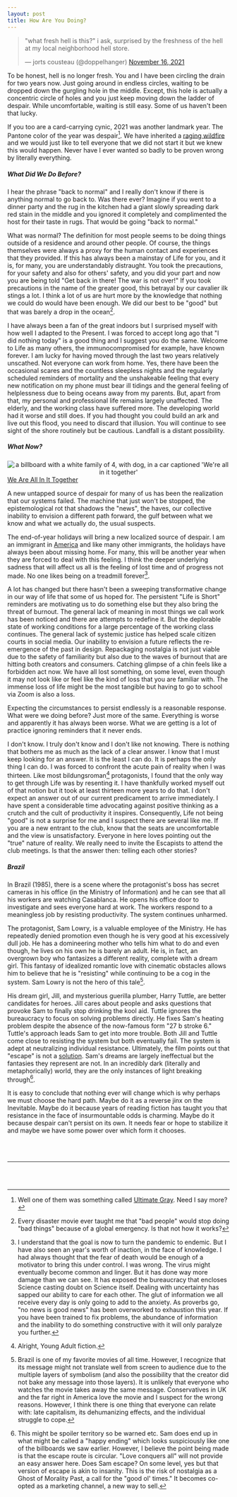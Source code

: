 ```yaml
---
layout: post
title: How Are You Doing?
---
```


<blockquote class="twitter-tweet" data-dnt="true" data-theme="light"><p lang="en" dir="ltr">&quot;what fresh hell is this?&quot; i ask, surprised by the freshness of the hell at my local neighborhood hell store.</p>&mdash; jorts cousteau (@doppelhanger) <a href="https://twitter.com/doppelhanger/status/1460663404780310536?ref_src=twsrc%5Etfw">November 16, 2021</a></blockquote> <script async src="https://platform.twitter.com/widgets.js" charset="utf-8"></script> 

To be honest, hell is no longer fresh. You and I have been circling the drain for two years now. Just going around in endless circles, waiting to be dropped down the gurgling hole in the middle. Except, this hole is actually a concentric circle of holes and you just keep moving down the ladder of despair. While uncomfortable, waiting is still easy. Some of us haven't been that lucky. 

If you too are a card-carrying cynic, 2021 was another landmark year. The Pantone color of the year was despair[^1]. We have inherited a [raging wildfire](https://twitter.com/doppelhanger/status/1373305423323750404) and we would just like to tell everyone that we did not start it but we knew this would happen. Never have I ever wanted so badly to be proven wrong by literally everything. 


##### What Did We Do Before?


I hear the phrase "back to normal" and I really don't know if there is anything normal to go back to. Was there ever? Imagine if you went to a dinner party and the rug in the kitchen had a giant slowly spreading dark red stain in the middle and you ignored it completely and complimented the host for their taste in rugs. That would be going "back to normal." 

What was normal? The definition for most people seems to be doing things outside of a residence and around other people. Of course, the things themselves were always a proxy for the human contact and experiences that they provided. If this has always been a mainstay of Life for you, and it is, for many, you are understandably distraught. You took the precautions, for your safety and also for others' safety, and you did your part and now you are being told "Get back in there! The war is not over!" If you took precautions in the name of the greater good, this betrayal by our cavalier ilk stings a lot. I think a lot of us are hurt more by the knowledge that nothing we could do would have been enough. We did our best to be "good" but that was barely a drop in the ocean[^2]. 

I have always been a fan of the great indoors but I surprised myself with how well I adapted to the Present. I was forced to accept long ago that "I did nothing today" is a good thing and I suggest you do the same. Welcome to Life as many others, the immunocompromised for example, have known forever. I am lucky for having moved through the last two years relatively unscathed. Not everyone can work from home. Yes, there have been the occasional scares and the countless sleepless nights and the regularly scheduled reminders of mortality and the unshakeable feeling that every new notification on my phone must bear ill tidings and the general feeling of helplessness due to being oceans away from my parents. But, apart from that, my personal and professional life remains largely unaffected. The elderly, and the working class have suffered more. The developing world had it worse and still does. If you had thought you could build an ark and live out this flood, you need to discard that illusion. You will continue to see sight of the shore routinely but be cautious. Landfall is a distant possibility. 


##### What Now?


<div style="text-align:center"><img src="https://images.squarespace-cdn.com/content/v1/574dee333c44d82a049dbc44/1464746251176-K3NM0OWPLMEC5SUGKBCE/image-asset.jpeg?format=1500w" alt="a billboard with a white family of 4, with dog, in a car captioned 'We're all in it together'"></div><div><a href='https://fairpay.org.uk/82/The_Political_Origin_of_the_Phrase__%27We%27re_All_in_it_Together%2782_1.html' target='_blank'>We Are All In It Together</a></div>

A new untapped source of despair for many of us has been the realization that our systems failed. The machine that just won't be stopped, the epistemological rot that shadows the "news", the haves, our collective inability to envision a different path forward, the gulf between what we know and what we actually do, the usual suspects. 

The end-of-year holidays will bring a new localized source of despair. I am an immigrant in [America](https://www.youtube.com/watch?app=desktop&v=Pq98n2j75XA) and like many other immigrants, the holidays have always been about missing home. For many, this will be another year when they are forced to deal with this feeling. I think the deeper underlying sadness that will affect us all is the feeling of lost time and of progress not made. No one likes being on a treadmill forever[^3]. 

A lot has changed but there hasn't been a sweeping transformative change in our way of life that some of us hoped for. The persistent "Life is Short" reminders are motivating us to do something else but they also bring the threat of burnout. The general lack of meaning in most things we call work has been noticed and there are attempts to redefine it. But the deplorable state of working conditions for a large percentage of the working class continues. The general lack of systemic justice has helped scale citizen courts in social media. Our inability to envision a future reflects the re-emergence of the past in design. Repackaging nostalgia is not just viable due to the safety of familiarity but also due to the waves of burnout that are hitting both creators and consumers. Catching glimpse of a chin feels like a forbidden act now. We have all lost something, on some level, even though it may not look like or feel like the kind of loss that you are familiar with. The immense loss of life might be the most tangible but having to go to school via Zoom is also a loss. 

Expecting the circumstances to persist endlessly is a reasonable response. What were we doing before? Just more of the same. Everything is worse and apparently it has always been worse. What we are getting is a lot of practice ignoring reminders that it never ends. 

I don't know. I truly don't know and I don't like not knowing. There is nothing that bothers me as much as the lack of a clear answer. I know that I must keep looking for an answer. It is the least I can do. It is perhaps the only thing I can do. I was forced to confront the acute pain of reality when I was thirteen. Like most bildungsroman[^4] protagonists, I found that the only way to get through Life was by resenting it. I have thankfully worked myself out of that notion but it took at least thirteen more years to do that. I don't expect an answer out of our current predicament to arrive immediately. I have spent a considerable time advocating against positive thinking as a crutch and the cult of productivity it inspires. Consequently, Life not being "good" is not a surprise for me and I suspect there are several like me. If you are a new entrant to the club, know that the seats are uncomfortable and the view is unsatisfactory. Everyone in here loves pointing out the "true" nature of reality. We really need to invite the Escapists to attend the club meetings. Is that the answer then: telling each other stories? 

##### Brazil

In Brazil (1985), there is a scene where the protagonist's boss has secret cameras in his office (in the Ministry of Information) and he can see that all his workers are watching Casablanca. He opens his office door to investigate and sees everyone hard at work. The workers respond to a meaningless job by resisting productivity. The system continues unharmed. 

The protagonist, Sam Lowry, is a valuable employee of the Ministry. He has repeatedly denied promotion even though he is very good at his excessively dull job. He has a domineering mother who tells him what to do and even though, he lives on his own he is barely an adult. He is, in fact, an overgrown boy who fantasizes a different reality, complete with a dream girl. This fantasy of idealized romantic love with cinematic obstacles allows him to believe that he is "resisting" while continuing to be a cog in the system. Sam Lowry is not the hero of this tale[^5]. 

His dream girl, Jill, and mysterious guerilla plumber, Harry Tuttle, are better candidates for heroes. Jill cares about people and asks questions that provoke Sam to finally stop drinking the kool aid. Tuttle ignores the bureaucracy to focus on solving problems directly. He fixes Sam's heating problem despite the absence of the now-famous form "27 b stroke 6." Tuttle's approach leads Sam to get into more trouble. Both Jill and Tuttle come close to resisting the system but both eventually fail. The system is adept at neutralizing individual resistance. Ultimately, the film points out that "escape" is not a [solution](https://twitter.com/doppelhanger/status/1298861812247486464). Sam's dreams are largely ineffectual but the fantasies they represent are not. In an incredibly dark (literally and metaphorically) world, they are the only instances of light breaking through[^6]. 

It is easy to conclude that nothing ever will change which is why perhaps we must choose the hard path. Maybe do it as a reverse jinx on the Inevitable. Maybe do it because years of reading fiction has taught you that resistance in the face of insurmountable odds is charming. Maybe do it because despair can't persist on its own. It needs fear or hope to stabilize it and maybe we have some power over which form it chooses. 


<br/><br/>

---

<br/><br/>

[^1]: Well one of them was something called [Ultimate Gray](https://www.pantone.com/color-of-the-year-2021). Need I say more? 

[^2]: Every disaster movie ever taught me that "bad people" would stop doing "bad things" because of a global emergency. Is that not how it works? 

[^3]: I understand that the goal is now to turn the pandemic to endemic. But I have also seen an year's worth of inaction, in the face of knowledge. I had always thought that the fear of death would be enough of a motivator to bring this under control. I was wrong. The virus might eventually become common and linger. But it has done way more damage than we can see. It has exposed the bureaucracy that encloses Science casting doubt on Science itself. Dealing with uncertainty has sapped our ability to care for each other. The glut of information we all receive every day is only going to add to the anxiety. As proverbs go, "no news is good news" has been overworked to exhaustion this year. If you have been trained to fix problems, the abundance of information and the inability to do something constructive with it will only paralyze you further. 

[^4]: Alright, Young Adult fiction. 
 
[^5]: Brazil is one of my favorite movies of all time. However, I recognize that its message might not translate well from screen to audience due to the multiple layers of symbolism (and also the possibility that the creator did not bake any message into those layers). It is unlikely that everyone who watches the movie takes away the same message. Conservatives in UK and the far right in America love the movie and I suspect for the wrong reasons. However, I think there is one thing that everyone can relate with: late capitalism, its dehumanizing effects, and the individual struggle to cope. 

[^6]: This might be spoiler territory so be warned etc. Sam does end up in what might be called a "happy ending" which looks suspiciously like one of the billboards we saw earlier. However, I believe the point being made is that the escape route is circular. "Love conquers all" will not provide an easy answer here. Does Sam escape? On some level, yes but that version of escape is akin to insanity. This is the risk of nostalgia as a Ghost of Morality Past, a call for the "good ol' times." It becomes co-opted as a marketing channel, a new way to sell. 